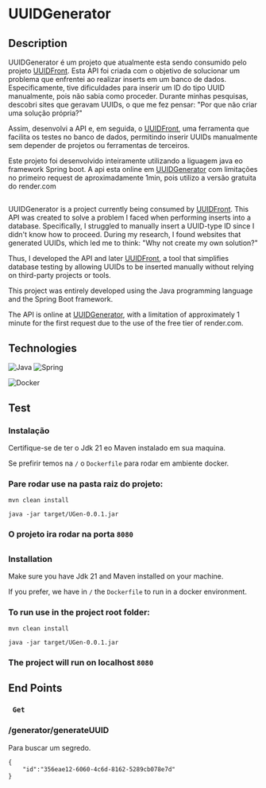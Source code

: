 # UUIDGenerator


## Description

UUIDGenerator é um projeto  que atualmente esta sendo consumido pelo projeto [UUIDFront](https://github.com/MateusSantoSB/UUIDFront). Esta API foi criada com o objetivo de solucionar um problema que enfrentei ao realizar inserts em um banco de dados. Especificamente, tive dificuldades para inserir um ID do tipo UUID manualmente, pois não sabia como proceder. Durante minhas pesquisas, descobri sites que geravam UUIDs, o que me fez pensar: "Por que não criar uma solução própria?"

Assim, desenvolvi a API e, em seguida, o [UUIDFront](https://github.com/MateusSantoSB/UUIDFront), uma ferramenta que facilita os testes no banco de dados, permitindo inserir UUIDs manualmente sem depender de projetos ou ferramentas de terceiros.

Este projeto foi desenvolvido inteiramente utilizando a liguagem java eo framework Spring boot.
A api esta online em [UUIDGenerator](https://uuidgenerator1-0.onrender.com) com limitações no primeiro request de aproximadamente 1min, pois utilizo a versão gratuita do render.com

##
UUIDGenerator is a project currently being consumed by [UUIDFront](https://github.com/MateusSantoSB/UUIDFront). This API was created to solve a problem I faced when performing inserts into a database. Specifically, I struggled to manually insert a UUID-type ID since I didn't know how to proceed. During my research, I found websites that generated UUIDs, which led me to think: "Why not create my own solution?"

Thus, I developed the API and later [UUIDFront](https://github.com/MateusSantoSB/UUIDFront), a tool that simplifies database testing by allowing UUIDs to be inserted manually without relying on third-party projects or tools.

This project was entirely developed using the Java programming language and the Spring Boot framework.

The API is online at [UUIDGenerator](https://uuidgenerator1-0.onrender.com), with a limitation of approximately 1 minute for the first request due to the use of the free tier of render.com.

##  Technologies
![Java](https://img.shields.io/badge/Java-ED8B00?style=for-the-badge&logo=openjdk&logoColor=white)
![Spring](https://img.shields.io/badge/Spring-6DB33F?style=for-the-badge&logo=spring&logoColor=white)


![Docker](https://img.shields.io/badge/Docker-2496ED?style=for-the-badge&logo=docker&logoColor=white)

## Test
### Instalação

Certifique-se de ter o Jdk 21 eo Maven instalado em sua maquina.


Se prefirir temos na ```/``` o ```Dockerfile``` para rodar em ambiente docker.



### Pare rodar use na pasta raiz do projeto:

```mvn clean install``` 

```java -jar target/UGen-0.0.1.jar```

### O projeto ira rodar na porta ```8080```


##

### Installation

Make sure you have Jdk 21 and Maven installed on your machine.

If you prefer, we have in ```/``` the ```Dockerfile``` to run in a docker environment.

### To run use in the project root folder:

```mvn clean install``` 

```java -jar target/UGen-0.0.1.jar```

### The project will run on localhost ```8080```

## End Points


### ``` Get``` 
### /generator/generateUUID
Para buscar um segredo.

```
{
    "id":"356eae12-6060-4c6d-8162-5289cb078e7d"
}
```
